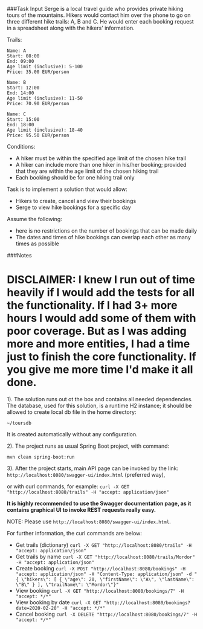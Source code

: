 ###Task Input
Serge is a local travel guide who provides private hiking tours of the mountains.
Hikers would contact him over the phone to go on three different hike trails: A, B and
C. He would enter each booking request in a spreadsheet along with the hikers'
information.

Trails:

    Name: A
    Start: 08:00
    End: 09:00
    Age limit (inclusive): 5-100
    Price: 35.00 EUR/person

    Name: B
    Start: 12:00
    End: 14:00
    Age limit (inclusive): 11-50
    Price: 70.90 EUR/person

    Name: C
    Start: 15:00
    End: 18:00
    Age limit (inclusive): 18-40
    Price: 95.50 EUR/person

Conditions:
 - A hiker must be within the specified age limit of the chosen hike trail
 - A hiker can include more than one hiker in his/her booking; provided that they are within the age limit of the chosen hiking trail
 - Each booking should be for one hiking trail only

Task is to implement a solution that would allow:
 - Hikers to create, cancel and view their bookings
 - Serge to view hike bookings for a specific day
 
Assume the following:
 - here is no restrictions on the number of bookings that can be made daily
 - The dates and times of hike bookings can overlap each other as many times as possible


###Notes
# 
DISCLAIMER:
I knew I run out of time heavily if I would add the tests for all the functionality. 
If I had 3+ more hours I would add some of them with poor coverage. But as I was adding more and more entities, 
I had a time just to finish the core functionality. 
If you give me more time I'd make it all done.
==================================================

1). The solution runs out ot the box and contains all needed dependencies.
The database, used for this solution, is a runtime H2 instance; it should be allowed to create 
local db file in the home directory:

`~/toursdb`

It is created automatically without any configuration.

2). The project runs as usual Spring Boot project, with command:

`mvn clean spring-boot:run`

3). After the project starts, main API page can be invoked by the link:
`http://localhost:8080/swagger-ui/index.html` (preferred way),

or with curl commands, for example:
`curl -X GET "http://localhost:8080/trails" -H "accept: application/json"`

**It is highly recommended to use the Swagger documentation page, as it contains graphical UI to invoke REST requests really easy.**

NOTE: Please use `http://localhost:8080/swagger-ui/index.html`.

For further information, the curl commands are below:
- Get trails (dictionary)
`curl -X GET "http://localhost:8080/trails" -H "accept: application/json"`
- Get trails by name
`curl -X GET "http://localhost:8080/trails/Mordor" -H "accept: application/json"`
- Create booking
`curl -X POST "http://localhost:8080/bookings" -H "accept: application/json" -H "Content-Type: application/json" -d "{ \"hikers\": [ { \"age\": 20, \"firstName\": \"A\", \"lastName\": \"B\" } ], \"trailName\": \"Mordor\"}"`
- View booking
`curl -X GET "http://localhost:8080/bookings/7" -H "accept: */*"`
- View booking by date
`curl -X GET "http://localhost:8080/bookings?date=2020-02-20" -H "accept: */*"`
- Cancel booking
`curl -X DELETE "http://localhost:8080/bookings/7" -H "accept: */*"`
